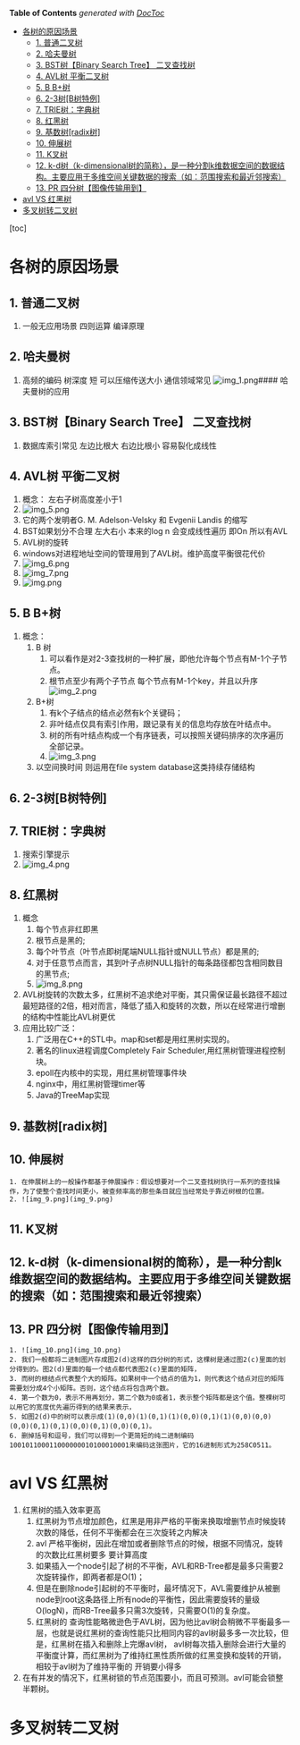 <!-- START doctoc generated TOC please keep comment here to allow auto update -->
<!-- DON'T EDIT THIS SECTION, INSTEAD RE-RUN doctoc TO UPDATE -->
**Table of Contents**  *generated with [DocToc](https://github.com/thlorenz/doctoc)*

- [各树的原因场景](#%E5%90%84%E6%A0%91%E7%9A%84%E5%8E%9F%E5%9B%A0%E5%9C%BA%E6%99%AF)
  - [1. 普通二叉树](#1-%E6%99%AE%E9%80%9A%E4%BA%8C%E5%8F%89%E6%A0%91)
  - [2. 哈夫曼树](#2-%E5%93%88%E5%A4%AB%E6%9B%BC%E6%A0%91)
  - [3. BST树【Binary Search Tree】 二叉查找树](#3-bst%E6%A0%91binary-search-tree-%E4%BA%8C%E5%8F%89%E6%9F%A5%E6%89%BE%E6%A0%91)
  - [4. AVL树 平衡二叉树](#4-avl%E6%A0%91-%E5%B9%B3%E8%A1%A1%E4%BA%8C%E5%8F%89%E6%A0%91)
  - [5. B B+树](#5-b-b%E6%A0%91)
  - [6. 2-3树[B树特例]](#6-2-3%E6%A0%91b%E6%A0%91%E7%89%B9%E4%BE%8B)
  - [7. TRIE树：字典树](#7-trie%E6%A0%91%E5%AD%97%E5%85%B8%E6%A0%91)
  - [8. 红黑树](#8-%E7%BA%A2%E9%BB%91%E6%A0%91)
  - [9. 基数树[radix树]](#9-%E5%9F%BA%E6%95%B0%E6%A0%91radix%E6%A0%91)
  - [10. 伸展树](#10-%E4%BC%B8%E5%B1%95%E6%A0%91)
  - [11. K叉树](#11-k%E5%8F%89%E6%A0%91)
  - [12. k-d树（k-dimensional树的简称），是一种分割k维数据空间的数据结构。主要应用于多维空间关键数据的搜索（如：范围搜索和最近邻搜索）](#12-k-d%E6%A0%91k-dimensional%E6%A0%91%E7%9A%84%E7%AE%80%E7%A7%B0%E6%98%AF%E4%B8%80%E7%A7%8D%E5%88%86%E5%89%B2k%E7%BB%B4%E6%95%B0%E6%8D%AE%E7%A9%BA%E9%97%B4%E7%9A%84%E6%95%B0%E6%8D%AE%E7%BB%93%E6%9E%84%E4%B8%BB%E8%A6%81%E5%BA%94%E7%94%A8%E4%BA%8E%E5%A4%9A%E7%BB%B4%E7%A9%BA%E9%97%B4%E5%85%B3%E9%94%AE%E6%95%B0%E6%8D%AE%E7%9A%84%E6%90%9C%E7%B4%A2%E5%A6%82%E8%8C%83%E5%9B%B4%E6%90%9C%E7%B4%A2%E5%92%8C%E6%9C%80%E8%BF%91%E9%82%BB%E6%90%9C%E7%B4%A2)
  - [13. PR 四分树【图像传输用到】](#13-pr-%E5%9B%9B%E5%88%86%E6%A0%91%E5%9B%BE%E5%83%8F%E4%BC%A0%E8%BE%93%E7%94%A8%E5%88%B0)
- [avl VS 红黑树](#avl-vs-%E7%BA%A2%E9%BB%91%E6%A0%91)
- [多叉树转二叉树](#%E5%A4%9A%E5%8F%89%E6%A0%91%E8%BD%AC%E4%BA%8C%E5%8F%89%E6%A0%91)

<!-- END doctoc generated TOC please keep comment here to allow auto update -->

[toc]
# 各树的原因场景
## 1. 普通二叉树
   1. 一般无应用场景 四则运算 编译原理
## 2. 哈夫曼树
   1. 高频的编码 树深度 短 可以压缩传送大小 通信领域常见
   ![img_1.png](img_1.png)#### 哈夫曼树的应用
## 3. BST树【Binary Search Tree】 二叉查找树
   1. 数据库索引常见 左边比根大 右边比根小 容易裂化成线性
## 4. AVL树 平衡二叉树 
   1. 概念： 左右子树高度差小于1
   2. ![img_5.png](img_5.png)
   3. 它的两个发明者G. M. Adelson-Velsky 和 Evgenii Landis 的缩写 
   4. BST如果划分不合理 左大右小 本来的log n 会变成线性遍历 即On 所以有AVL
   5. AVL树的旋转 
   6. windows对进程地址空间的管理用到了AVL树。维护高度平衡很花代价
   7. ![img_6.png](img_6.png)
   8. ![img_7.png](img_7.png)
   9. ![img.png](img.png)
## 5. B B+树
   1. 概念：
      1. B 树
         1. 可以看作是对2-3查找树的一种扩展，即他允许每个节点有M-1个子节点。 
         2. 根节点至少有两个子节点 每个节点有M-1个key，并且以升序
         ![img_2.png](img_2.png)
      2. B+树
         1. 有k个子结点的结点必然有k个关键码； 
         2. 非叶结点仅具有索引作用，跟记录有关的信息均存放在叶结点中。 
         3. 树的所有叶结点构成一个有序链表，可以按照关键码排序的次序遍历全部记录。
         4. ![img_3.png](img_3.png)
      3. 以空间换时间 则运用在file system database这类持续存储结构
##  6. 2-3树[B树特例]
## 7. TRIE树：字典树
   1. 搜索引擎提示
   2. ![img_4.png](img_4.png)
## 8. 红黑树
   1. 概念
      1. 每个节点非红即黑 
      2. 根节点是黑的; 
      3. 每个叶节点（叶节点即树尾端NULL指针或NULL节点）都是黑的;       
      4. 对于任意节点而言，其到叶子点树NULL指针的每条路径都包含相同数目的黑节点;
      5. ![img_8.png](img_8.png)
   2. AVL树旋转的次数太多，红黑树不追求绝对平衡，其只需保证最长路径不超过最短路径的2倍，相对而言，降低了插入和旋转的次数，所以在经常进行增删的结构中性能比AVL树更优
   3. 应用比较广泛：
      1. 广泛用在C++的STL中。map和set都是用红黑树实现的。
      2. 著名的linux进程调度Completely Fair Scheduler,用红黑树管理进程控制块。
      3. epoll在内核中的实现，用红黑树管理事件块
      4. nginx中，用红黑树管理timer等
      5. Java的TreeMap实现 
## 9. 基数树[radix树]
## 10. 伸展树
    1. 在伸展树上的一般操作都基于伸展操作：假设想要对一个二叉查找树执行一系列的查找操作，为了使整个查找时间更小，被查频率高的那些条目就应当经常处于靠近树根的位置。
    2. ![img_9.png](img_9.png)
## 11. K叉树
## 12. k-d树（k-dimensional树的简称），是一种分割k维数据空间的数据结构。主要应用于多维空间关键数据的搜索（如：范围搜索和最近邻搜索）
## 13. PR 四分树【图像传输用到】
    1. ![img_10.png](img_10.png)
    2. 我们一般都将二进制图片存成图2(d)这样的四分树的形式，这棵树是通过图2(c)里面的划分得到的。图2(d)里面的每一个结点都代表图2(c)里面的矩阵，
    3. 而树的根结点代表整个大的矩阵。如果树中一个结点的值为1，则代表这个结点对应的矩阵需要划分成4个小矩阵。否则，这个结点将包含两个数。
    4. 第一个数为0，表示不用再划分，第二个数为0或者1，表示整个矩阵都是这个值。整棵树可以用它的宽度优先遍历得到的结果来表示，
    5. 如图2(d)中的树可以表示成(1)(0,0)(1)(0,1)(1)(0,0)(0,1)(1)(0,0)(0,0)(0,0)(0,1)(0,1)(0,0)(0,1)(0,0)(0,1)。
    6. 删掉括号和逗号，我们可以得到一个更简短的纯二进制编码100101100011000000010100010001来编码这张图片，它的16进制形式为258C0511。

# avl VS 红黑树
1. 红黑树的插入效率更高
   1. 红黑树为节点增加颜色，红黑是用非严格的平衡来换取增删节点时候旋转次数的降低，任何不平衡都会在三次旋转之内解决
   2. avl 严格平衡树，因此在增加或者删除节点的时候，根据不同情况，旋转的次数比红黑树要多 要计算高度
   3. 如果插入一个node引起了树的不平衡，AVL和RB-Tree都是最多只需要2次旋转操作，即两者都是O(1)；
   4. 但是在删除node引起树的不平衡时，最坏情况下，AVL需要维护从被删node到root这条路径上所有node的平衡性，因此需要旋转的量级O(logN)，而RB-Tree最多只需3次旋转，只需要O(1)的复杂度。
   5. 红黑树的 查询性能略微逊色于AVL树，因为他比avl树会稍微不平衡最多一层，也就是说红黑树的查询性能只比相同内容的avl树最多多一次比较，但是，红黑树在插入和删除上完爆avl树， avl树每次插入删除会进行大量的平衡度计算，而红黑树为了维持红黑性质所做的红黑变换和旋转的开销，相较于avl树为了维持平衡的 开销要小得多
2. 在有并发的情况下，红黑树锁的节点范围要小，而且可预测。avl可能会锁整半颗树。
# 多叉树转二叉树


